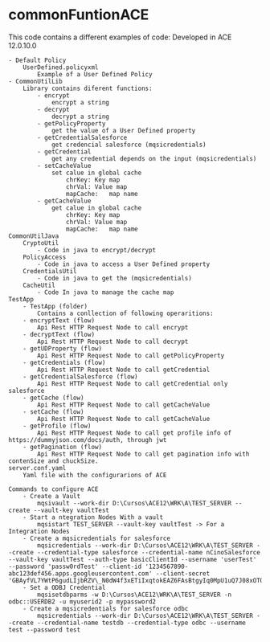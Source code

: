 # commonFuntionACE
This code contains a different examples of code:
	Developed in ACE 12.0.10.0

	- Default Policy
		UserDefined.policyxml
			Example of a User Defined Policy
	- CommonUtilLib
		Library contains diferent functions:
			- encrypt
				encrypt a string
			- decrypt
				decrypt a string
			- getPolicyProperty
				get the value of a User Defined property
			- getCredentialSalesforce
				get credencial salesforce (mqsicredentials)
			- getCredential
				get any credential depends on the input (mqsicredentials)
			- setCacheValue
				set calue in global cache 
					chrKey:	Key map
					chrVal:	Value map
					mapCache:	map name
			- getCacheValue
				get calue in global cache
					chrKey:	Key map
					chrVal:	Value map
					mapCache:	map name
	CommonUtilJava
		CryptoUtil
			- Code in java to encrypt/decrypt
		PolicyAccess
			- Code in java to access a User Defined property
		CredentialsUtil
			- Code in java to get the (mqsicredentials)
		CacheUtil
			- Code In java to manage the cache map
	TestApp
		- TestApp (folder)
			Contains a conllection of following operaritions:
		- encryptText (flow)
			Api Rest HTTP Request Node to call encrypt
		- decryptText (flow)
			Api Rest HTTP Request Node to call decrypt
		- getUDProperty (flow)
			Api Rest HTTP Request Node to call getPolicyProperty
		- getCredentials (flow)
			Api Rest HTTP Request Node to call getCredential
		- getCredentialSalesforce (flow)
			Api Rest HTTP Request Node to call getCredential only salesforce
		- getCache (flow)
			Api Rest HTTP Request Node to call getCacheValue
		- setCache (flow)
			Api Rest HTTP Request Node to call getCacheValue
		- getProfile (flow)
			Api Rest HTTP Request Node to call get profile info of https://dummyjson.com/docs/auth, through jwt
		- getPagination (flow)
			Api Rest HTTP Request Node to call get pagination info with contenSize and chuckSize.
	server.conf.yaml
		Yaml file with the configurarions of ACE
	
	Commands to configure ACE 
		- Create a Vault
			mqsivault --work-dir D:\Cursos\ACE12\WRK\A\TEST_SERVER --create --vault-key vaultTest
		- Start a ntegration Nodes With a vault
			mqsistart TEST_SERVER --vault-key vaultTest -> For a Integration Nodes
		- Create a mqsicredentials for salesforce
			mqsicredentials --work-dir D:\Cursos\ACE12\WRK\A\TEST_SERVER --create --credential-type salesforce --credential-name nCinoSalesforce --vault-key vaultTest --auth-type basicClientId --username 'userTest' --password 'passw0rdTest' --client-id '1234567890-abc123def456.apps.googleusercontent.com' --client-secret 'GBAyfVL7YWtP6gudLIjbRZV\_N0dW4f3xETiIxqtokEAZ6FAsBtgyIq0MpU1uQ7J08xOTO2zwP0OuO3pMVAUTid'
		- Set a ODBJ Credential
			mqsisetdbparms -w D:\Cursos\ACE12\WRK\A\TEST_SERVER -n odbc::USERDB2 -u myuserid2 -p mypassword2
		- Create a mqsicredentials for salesforce odbc
			mqsicredentials --work-dir D:\Cursos\ACE12\WRK\A\TEST_SERVER --create --credential-name testdb --credential-type odbc --username test --password test